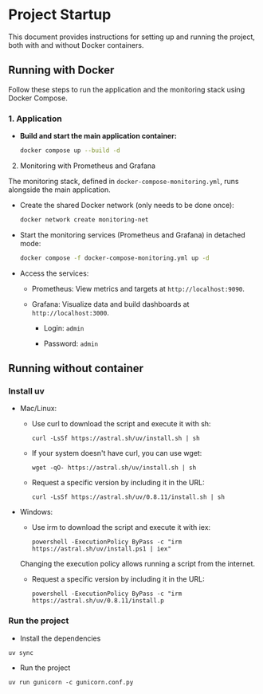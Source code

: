 # Project Startup

This document provides instructions for setting up and running the project, both with and without Docker containers.

## Running with Docker

Follow these steps to run the application and the monitoring stack using Docker Compose.

### 1. Application

- **Build and start the main application container:**
   ```sh
   docker compose up --build -d
   ```

2. Monitoring with Prometheus and Grafana

The monitoring stack, defined in `docker-compose-monitoring.yml`, runs alongside the main application.

- Create the shared Docker network (only needs to be done once):

    ```sh
    docker network create monitoring-net
    ```

- Start the monitoring services (Prometheus and Grafana) in detached mode:

    ```sh
    docker compose -f docker-compose-monitoring.yml up -d
    ```

- Access the services:

    - Prometheus: View metrics and targets at `http://localhost:9090`.

    - Grafana: Visualize data and build dashboards at `http://localhost:3000`.

        - Login: `admin`

        - Password: `admin`

## Running without container

### Install uv

- Mac/Linux:
    - Use curl to download the script and execute it with sh:
 
        `curl -LsSf https://astral.sh/uv/install.sh | sh`

    - If your system doesn't have curl, you can use wget:

        `wget -qO- https://astral.sh/uv/install.sh | sh`
    
    - Request a specific version by including it in the URL:

        `curl -LsSf https://astral.sh/uv/0.8.11/install.sh | sh`

- Windows:
    - Use irm to download the script and execute it with iex:

        `powershell -ExecutionPolicy ByPass -c "irm https://astral.sh/uv/install.ps1 | iex"`

    Changing the execution policy allows running a script from the internet.

    - Request a specific version by including it in the URL:

        `powershell -ExecutionPolicy ByPass -c "irm https://astral.sh/uv/0.8.11/install.p`


### Run the project

- Install the dependencies

`uv sync`

- Run the project

`uv run gunicorn -c gunicorn.conf.py`
